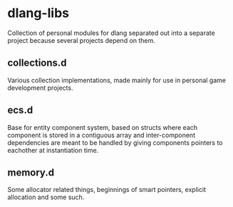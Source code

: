 dlang-libs
===============
Collection of personal modules for dlang separated out into a separate project because several projects depend on them.

collections.d
---------------
Various collection implementations, made mainly for use in personal game development projects.

ecs.d
---------------
Base for entity component system, based on structs where each component is stored in a contiguous array and inter-component dependencies are meant to be handled by giving components pointers to eachother at instantiation time.

memory.d
---------------
Some allocator related things, beginnings of smart pointers, explicit allocation and some such.

